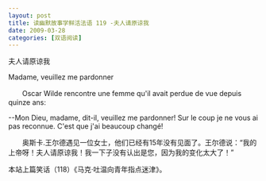 ```yaml
---
layout: post
title: 读幽默故事学鲜活法语 119 -夫人请原谅我
date: 2009-03-28
categories: [双语阅读]  
---
```


夫人请原谅我

Madame, veuillez me pardonner

　　Oscar Wilde rencontre une femme qu'il avait perdue de vue depuis quinze ans:

--Mon Dieu, madame, dit-il, veuillez me pardonner! Sur le coup je ne vous ai pas reconnue. C'est que j'ai beaucoup changé!



　　奥斯卡.王尔德遇见一位女士，他们已经有15年没有见面了。王尔德说：“我的上帝呀！夫人请原谅我！我一下子没有认出是您，因为我的变化太大了！”



本站上篇笑话（118）《马克·吐温向青年指点迷津》。
